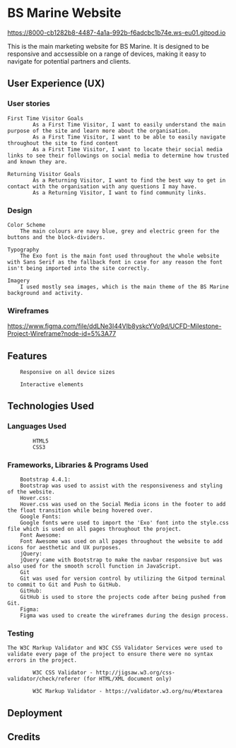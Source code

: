# BS Marine Website


https://8000-cb1282b8-4487-4a1a-992b-f6adcbc1b74e.ws-eu01.gitpod.io

This is the main marketing website for BS Marine. It is designed to be responsive and accsessible on a range of devices, making it easy to navigate for potential partners and clients.    

## User Experience (UX)

### User stories

    First Time Visitor Goals
            As a First Time Visitor, I want to easily understand the main purpose of the site and learn more about the organisation.
            As a First Time Visitor, I want to be able to easily navigate throughout the site to find content
            As a First Time Visitor, I want to locate their social media links to see their followings on social media to determine how trusted and known they are.

    Returning Visitor Goals
            As a Returning Visitor, I want to find the best way to get in contact with the organisation with any questions I may have.
            As a Returning Visitor, I want to find community links.


### Design
    Color Scheme
        The main colours are navy blue, grey and electric green for the buttons and the block-dividers.

    Typography
        The Exo font is the main font used throughout the whole website with Sans Serif as the fallback font in case for any reason the font isn't being imported into the site correctly.

    Imagery
        I used mostly sea images, which is the main theme of the BS Marine background and activity.

### Wireframes

https://www.figma.com/file/ddLNe3I44VIb8yskcYVo9d/UCFD-Milestone-Project-Wireframe?node-id=5%3A77

## Features

        Responsive on all device sizes

        Interactive elements


## Technologies Used

### Languages Used

            HTML5
            CSS3

### Frameworks, Libraries & Programs Used

        Bootstrap 4.4.1:
        Bootstrap was used to assist with the responsiveness and styling of the website.
        Hover.css:
        Hover.css was used on the Social Media icons in the footer to add the float transition while being hovered over.
        Google Fonts:
        Google fonts were used to import the 'Exo' font into the style.css file which is used on all pages throughout the project.
        Font Awesome:
        Font Awesome was used on all pages throughout the website to add icons for aesthetic and UX purposes.
        jQuery:
        jQuery came with Bootstrap to make the navbar responsive but was also used for the smooth scroll function in JavaScript.
        Git
        Git was used for version control by utilizing the Gitpod terminal to commit to Git and Push to GitHub.
        GitHub:
        GitHub is used to store the projects code after being pushed from Git.
        Figma:
        Figma was used to create the wireframes during the design process.

### Testing
    
    The W3C Markup Validator and W3C CSS Validator Services were used to validate every page of the project to ensure there were no syntax errors in the project.

            W3C CSS Validator - http://jigsaw.w3.org/css-validator/check/referer (for HTML/XML document only)

            W3C Markup Validator - https://validator.w3.org/nu/#textarea

## Deployment


## Credits

   


